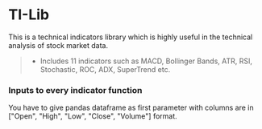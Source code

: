 # TI-Lib
This is a technical indicators library which is highly useful in the technical analysis of stock market data.

> * Includes 11 indicators such as MACD, Bollinger Bands, ATR, RSI, 
>   Stochastic, ROC, ADX, SuperTrend etc.

### Inputs to every indicator function
You have to give pandas dataframe as first parameter with columns are in ["Open", "High", "Low", "Close", "Volume"] format.
